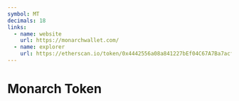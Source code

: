 ```yaml
---
symbol: MT
decimals: 18
links:
  - name: website
    url: https://monarchwallet.com/
  - name: explorer
    url: https://etherscan.io/token/0x4442556a08a841227bEf04C67A7Ba7acf01b6Fc8
---
```


# Monarch Token
